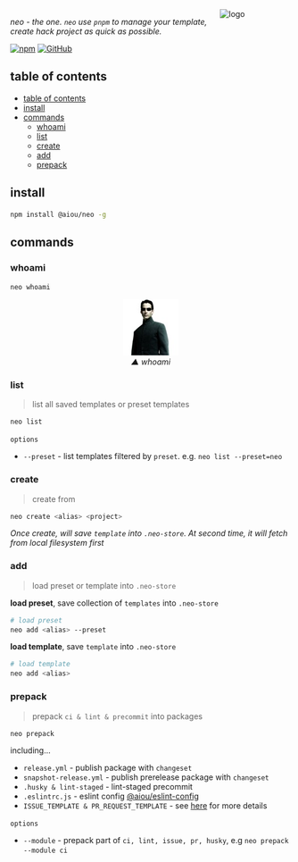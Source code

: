 <img width='128' align='right' src='https://user-images.githubusercontent.com/6839576/146879486-df3486cd-ec8d-4f1e-bd96-675f16703752.png' alt='logo' />

*neo - the one. `neo` use `pnpm` to manage your template, create hack project as quick as possible.*


[![npm](https://img.shields.io/npm/v/@aiou/neo)](https://github.com/JiangWeixian/templates/tree/master/packages/core) [![GitHub](https://img.shields.io/github/license/jiangweixian/templates)](https://github.com/JiangWeixian/templates/tree/master/packages/core)

## table of contents

- [table of contents](#table-of-contents)
- [install](#install)
- [commands](#commands)
  - [whoami](#whoami)
  - [list](#list)
  - [create](#create)
  - [add](#add)
  - [prepack](#prepack)

## install

```bash
npm install @aiou/neo -g
```

## commands

### whoami

```bash
neo whoami
```

<div align='center'>

![whoami](/packages/core/assets/neo.jpg)  
*▲ whoami*

</div>

### list
> list all saved templates or preset templates

```bash
neo list
```

`options`

- `--preset` - list templates filtered by `preset`. e.g. `neo list --preset=neo`

### create
> create <project> from <alias>

```bash
neo create <alias> <project>
```

*Once create, will save `template` into `.neo-store`. At second time, it will fetch from local filesystem first*

### add
> load preset or template into `.neo-store`

**load preset**, save collection of `templates` into `.neo-store`

```bash
# load preset
neo add <alias> --preset
```

**load template**, save `template` into `.neo-store`

```bash
# load template
neo add <alias>
```

### prepack
> prepack `ci & lint & precommit` into packages

```bash
neo prepack
```

including...

- `release.yml` - publish package with `changeset`
- `snapshot-release.yml` - publish prerelease package with `changeset`
- `.husky & lint-staged` - lint-staged precommit
- `.eslintrc.js` - eslint config [@aiou/eslint-config](https://github.com/JiangWeixian/eslint-config)
- `ISSUE_TEMPLATE & PR_REQUEST_TEMPLATE` - see [here](https://github.com/spring-catponents/neo/tree/master/packages/core/assets/templates) for more details

`options`

- `--module` - prepack part of `ci, lint, issue, pr, husky`, e.g `neo prepack --module ci`

